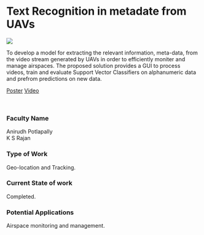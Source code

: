 # Text Recognition in metadate from UAVs

![](11.%20Text%20Recognition%20in%20metadate%20from%20UAVs.png)

To develop a model for extracting the relevant information, meta-data, from the video stream generated by UAVs in order to efficiently moniter and manage airspaces. The proposed solution provides a GUI to process videos, train and evaluate Support Vector Classifiers on alphanumeric data and prefrom predictions on new data.

[Poster](11.%20Text%20Recognition%20in%20metadate%20from%20UAVs.pdf)
[Video](https://rndshowcase.iiit.ac.in/tto/TTO_website_data/Videos/258.mp4)

<br>


### Faculty Name

Anirudh Potlapally<br>
K S Rajan


### Type of Work

Geo-location and Tracking.


### Current State of work

Completed.


### Potential Applications

Airspace monitoring and management.
